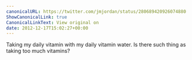 ```yaml
---
canonicalURL: https://twitter.com/jmjordan/status/280689420926074880
ShowCanonicalLink: true
CanonicalLinkText: View original on
date: 2012-12-17T15:02:27+00:00
---
```

Taking my daily vitamin with my daily vitamin water. Is there such thing as taking too much vitamins?